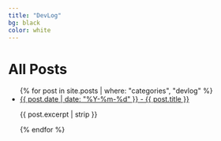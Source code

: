 ```yaml
---
title: "DevLog"
bg: black
color: white
---
```

# All Posts

<div>
<ul>
  {% for post in site.posts | where: "categories", "devlog" %}
    <li>
      <a href="{{ post.url | relative_url }}">{{ post.date | date: "%Y-%m-%d" }} - {{ post.title }}</a>
      <p>{{ post.excerpt | strip }}</p>
    </li>
  {% endfor %}
</ul>
</div>
